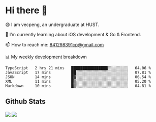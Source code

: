 
# Hi there 👋
😄 I am vecpeng, an undergraduate at HUST.

🌱 I’m currently learning about iOS development & Go & Frontend.

📫 How to reach me: 841298391cp@gmail.com

📊 My weekly development breakdown
<!--START_SECTION:waka-->

```text
TypeScript   2 hrs 21 mins   ████████████████░░░░░░░░░   64.06 %
JavaScript   17 mins         ██░░░░░░░░░░░░░░░░░░░░░░░   07.81 %
JSON         14 mins         █▓░░░░░░░░░░░░░░░░░░░░░░░   06.54 %
XML          11 mins         █▒░░░░░░░░░░░░░░░░░░░░░░░   05.20 %
Markdown     10 mins         █▒░░░░░░░░░░░░░░░░░░░░░░░   04.81 %
```

<!--END_SECTION:waka-->

## Github Stats
<a href="https://github.com/anuraghazra/github-readme-stats">
  <img align="center" src="https://github-readme-stats.vercel.app/api?username=vecpeng&count_private=true&hide=stars" />
</a>
<a href="https://github.com/anuraghazra/convoychat">
  <img align="center" src="https://github-readme-stats.vercel.app/api/top-langs/?username=vecpeng&layout=compact" />
</a>
